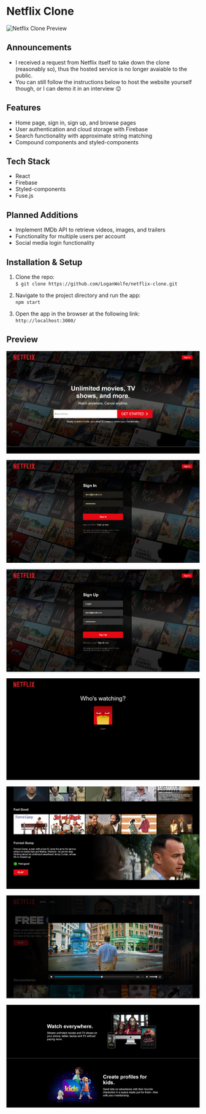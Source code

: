 # Netflix Clone
![Netflix Clone Preview](./preview-images/preview.png)

## Announcements
- I received a request from Netflix itself to take down the clone (reasonably so), thus the hosted service is no longer avaiable to the public. 
- You can still follow the instructions below to host the website yourself though, or I can demo it in an interview 😉
  
## Features
- Home page, sign in, sign up, and browse pages
- User authentication and cloud storage with Firebase
- Search functionality with approximate string matching
- Compound components and styled-components

## Tech Stack
- React
- Firebase
- Styled-components
- Fuse.js


## Planned Additions
- Implement IMDb API to retrieve videos, images, and trailers
- Functionality for multiple users per account
- Social media login functionality

## Installation & Setup
1. Clone the repo:  
``$ git clone https://github.com/LoganWolfe/netflix-clone.git``

2. Navigate to the project directory and run the app:  
``npm start``

3. Open the app in the browser at the following link:  
``http://localhost:3000/``

## Preview
![Netflix Clone Home](./preview-images/home.png)  
  
![Netflix Clone Signin](./preview-images/sign-in.png)  
  
![Netflix Clone Signup](./preview-images/sign-up.png)  
  
![Netflix Clone Profiles](./preview-images/profiles.png)  
  
![Netflix Clone Video Card](./preview-images/video-card.png)  
  
![Netflix Clone Video Player](./preview-images/video-player.png)  
    
![Netflix Clone Jumbotron](./preview-images/jumbotron.png)  
